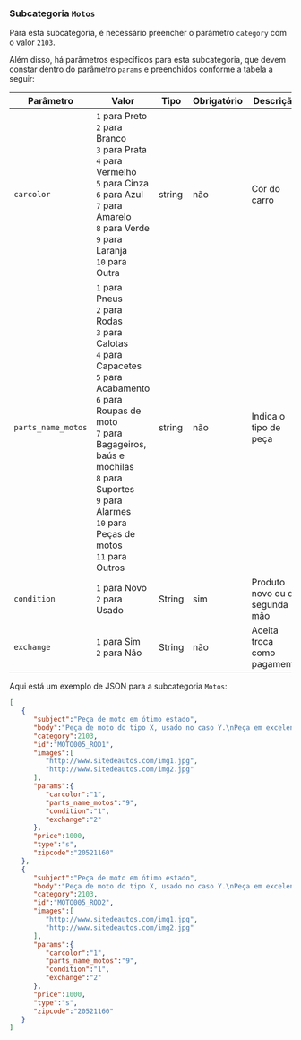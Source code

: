 ### Subcategoria `Motos`

Para esta subcategoria, é necessário preencher o parâmetro `category` com o valor `2103`.

Além disso, há parâmetros específicos para esta subcategoria, que devem constar dentro do parâmetro `params` e preenchidos conforme a tabela a seguir:

| Parâmetro | Valor | Tipo | Obrigatório | Descrição  |
|------------------|-----------------------------------------------------------------------------------------------------------------------------------------------------------------------------------------------------------------|--------|-------------|------------------------------------------------|
| `carcolor` | `1` para Preto<br>`2` para Branco<br>`3` para Prata<br>`4` para Vermelho<br>`5` para Cinza<br>`6` para Azul<br>`7` para Amarelo<br>`8` para Verde<br>`9` para Laranja<br>`10` para Outra | string | não | Cor do carro |
| `parts_name_motos` | `1` para Pneus<br>`2` para Rodas<br>`3` para Calotas<br>`4` para Capacetes<br>`5` para Acabamento<br>`6` para Roupas de moto<br>`7` para Bagageiros, baús e mochilas<br>`8` para Suportes<br>`9` para Alarmes<br>`10` para Peças de motos<br>`11` para Outros | string | não | Indica o tipo de peça |
| `condition` | `1` para Novo<br>`2` para Usado | String | sim | Produto novo ou de segunda mão  |
| `exchange` | `1` para Sim<br>`2` para Não | String | não | Aceita troca como pagamento |

Aqui está um exemplo de JSON para a subcategoria `Motos`:

```json
[  
   {  
      "subject":"Peça de moto em ótimo estado",
      "body":"Peça de moto do tipo X, usado no caso Y.\nPeça em excelente estado, com características X, Y e Z.",
      "category":2103,
      "id":"MOTO005_ROD1",
      "images":[  
         "http://www.sitedeautos.com/img1.jpg",
         "http://www.sitedeautos.com/img2.jpg"
      ],
      "params":{  
         "carcolor":"1",
         "parts_name_motos":"9",
         "condition":"1",
         "exchange":"2"
      },
      "price":1000,
      "type":"s",
      "zipcode":"20521160"
   },
   {  
      "subject":"Peça de moto em ótimo estado",
      "body":"Peça de moto do tipo X, usado no caso Y.\nPeça em excelente estado, com características X, Y e Z.",
      "category":2103,
      "id":"MOTO005_ROD2",
      "images":[  
         "http://www.sitedeautos.com/img1.jpg",
         "http://www.sitedeautos.com/img2.jpg"
      ],
      "params":{  
         "carcolor":"1",
         "parts_name_motos":"9",
         "condition":"1",
         "exchange":"2"
      },
      "price":1000,
      "type":"s",
      "zipcode":"20521160"
   }
]
```
